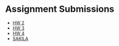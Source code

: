 # Assignment Submissions
- [HW 2](https://shahjahannajeeb.github.io/github.io-DMM-Assignment-2/)
- [HW 3](https://shahjahannajeeb.github.io/github.io-DMM-Assignment-2/week3_solution/courseinfo.html)
- [HW 4](https://shahjahannajeeb.github.io/github.io-DMM-Assignment-2/ERD/erd.html)
- [SAKILA](https://shahjahannajeeb.github.io/github.io-DMM-Assignment-2/Sakila/Assignment%205%20sakila.html)
